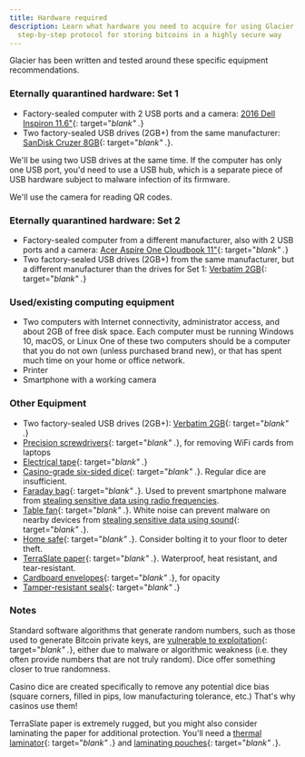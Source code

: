 ```yaml
---
title: Hardware required
description: Learn what hardware you need to acquire for using Glacier, the
  step-by-step protocol for storing bitcoins in a highly secure way
---
```


Glacier has been written and tested around these specific equipment recommendations.

### Eternally quarantined hardware: Set 1

* Factory-sealed computer with 2 USB ports and a camera:
[2016 Dell Inspiron 11.6"](http://a.co/1E6HEQA){: target="_blank" ._}
* Two factory-sealed USB drives (2GB+) from the same manufacturer:
[SanDisk Cruzer 8GB](http://a.co/1Us66ze){: target="_blank" ._}.

We'll be using two USB drives at the same time. If the computer has only one USB
port, you'd need to use a USB hub, which is a separate piece of USB hardware subject
to malware infection of its firmware.

We'll use the camera for reading QR codes.

### Eternally quarantined hardware: Set 2

* Factory-sealed computer from a different manufacturer, also with 2 USB ports
and a camera:
[Acer Aspire One Cloudbook 11"](http://a.co/1ZMSB3Y){: target="_blank" ._}
* Two factory-sealed USB drives (2GB+) from the same manufacturer, but a different
manufacturer than the drives for Set 1:
[Verbatim 2GB](http://a.co/jdzEf8O){: target="_blank" ._}


### Used/existing computing equipment

* Two computers with Internet connectivity, administrator access, and about
2GB of free disk space.  Each computer must be running Windows 10, macOS, or Linux
One of these two computers should be a computer that you do not own (unless
purchased brand new), or that has spent much time on your home or office network.
* Printer
* Smartphone with a working camera


### Other Equipment

* Two factory-sealed USB drives (2GB+):
[Verbatim 2GB](http://a.co/jieluaE){: target="_blank" ._}
* [Precision screwdrivers](http://a.co/bbvj16a){: target="_blank" ._},
for removing WiFi cards from laptops
* [Electrical tape](http://a.co/gZZiEdA){: target="_blank" ._}
* [Casino-grade six-sided dice](http://a.co/ghbdiak){: target="_blank" ._}.
Regular dice are insufficient.
* [Faraday bag](http://a.co/3wiNPLT){: target="_blank" ._}.
Used to prevent smartphone malware from
[stealing sensitive data using radio frequencies](https://www.usenix.org/legacy/event/sec09/tech/full_papers/vuagnoux.pdf).
* [Table fan](http://a.co/98PrpMs){: target="_blank" ._}.
White noise can prevent malware on nearby devices from
[stealing sensitive data using sound](https://www.wired.com/2016/06/clever-attack-uses-sound-computers-fan-steal-data/){: target="_blank" ._}.
* [Home safe](http://a.co/6sRoaPv){: target="_blank" ._}.
Consider bolting it to your floor to deter theft.
* [TerraSlate paper](http://a.co/7pk5fJN){: target="_blank" ._}.
Waterproof, heat resistant, and tear-resistant.
* [Cardboard envelopes](http://a.co/7jUPLMR){: target="_blank" ._}, for opacity
* [Tamper-resistant seals](http://a.co/96KlsAl){: target="_blank" ._}

### Notes

Standard software algorithms that generate random numbers, such as those used
to generate Bitcoin private keys, are
[vulnerable to exploitation](https://bitcoin.org/en/alert/2013-08-11-android){: target="_blank" ._},
either due to malware or algorithmic weakness (i.e. they often provide numbers that
are not truly random). Dice offer something closer to true randomness.

Casino dice are created specifically to remove any potential dice bias
(square corners, filled in pips, low manufacturing tolerance, etc.) That's why
casinos use them!

TerraSlate paper is extremely rugged, but you might also consider laminating the
paper for additional protection. You'll need a
[thermal laminator](http://a.co/cZBN1YU){: target="_blank" ._} and
[laminating pouches](http://a.co/ifISzje){: target="_blank" ._}.
